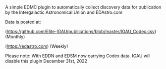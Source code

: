 A simple EDMC plugin to automatically collect discovery data for publication by the Intergalactic Astronomical Union and EDAstro.com

Data is posted at: 

(https://github.com/Elite-IGAU/publications/blob/master/IGAU_Codex.csv) (Monthly)

(https://edastro.com) (Weekly)

Please note: With EDDN and EDSM now carrying Codex data. 
IGAU will disable this plugin December 31st, 2022
